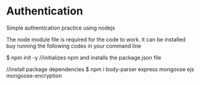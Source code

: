 # Authentication
Simple authentication practice using nodejs


The node module file is required for the code to work. it can be installed buy running the following codes in your command line

$ npm init -y    //initializes npm and installs the package.json file

//install package dependencies
$ npm i body-parser express mongoose ejs mongoose-encryption
